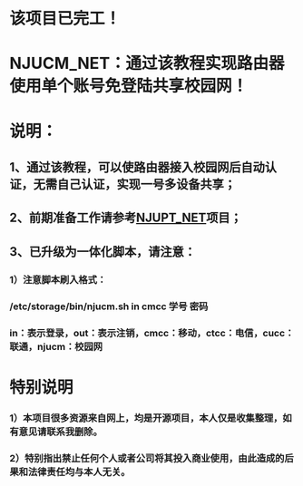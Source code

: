 # 该项目已完工！

# NJUCM_NET：通过该教程实现路由器使用单个账号免登陆共享校园网！

# 说明：

## 1、通过该教程，可以使路由器接入校园网后自动认证，无需自己认证，实现一号多设备共享；

## 2、前期准备工作请参考[NJUPT_NET](https://github.com/kaijianyi/NJUPT_NET)项目；

## 3、已升级为一体化脚本，请注意：

### 1）注意脚本刷入格式：
### /etc/storage/bin/njucm.sh in cmcc 学号 密码
### in：表示登录，out：表示注销，cmcc：移动，ctcc：电信，cucc：联通，njucm：校园网

# 特别说明

### 1）本项目很多资源来自网上，均是开源项目，本人仅是收集整理，如有意见请联系我删除。

### 2）特别指出禁止任何个人或者公司将其投入商业使用，由此造成的后果和法律责任均与本人无关。